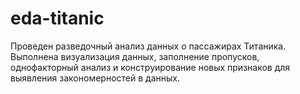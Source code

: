 # eda-titanic

Проведен разведочный анализ данных о пассажирах Титаника. Выполнена визуализация данных, заполнение пропусков, однофакторный анализ и конструирование новых признаков для выявления закономерностей в данных.
